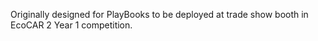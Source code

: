 Originally designed for PlayBooks to be deployed at trade show booth in EcoCAR 2 Year 1 competition.